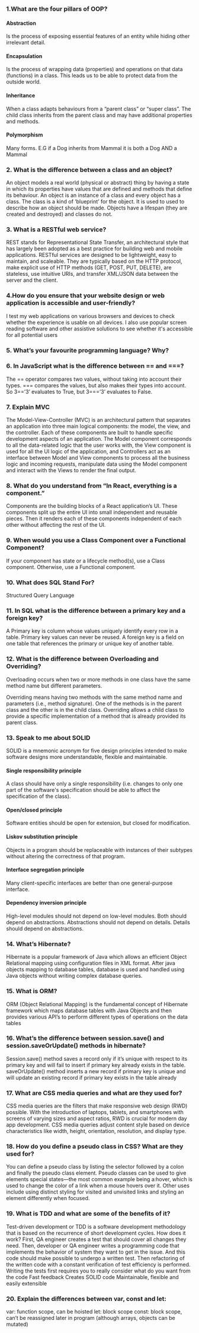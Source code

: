 ### 1.What are the four pillars of OOP?
#### Abstraction
Is the process of exposing essential features of an entity
while hiding other irrelevant detail.
#### Encapsulation
Is the process of wrapping data (properties) and operations on that data (functions) in a class. This leads us to be able to protect data from the outside world.
#### Inheritance
When a class adapts behaviours from a “parent class” or “super class”. The child class inherits from the parent class and may have additional properties and methods.
#### Polymorphism
Many forms. E.G if a Dog inherits from Mammal it is both a Dog AND a Mammal


### 2. What is the difference between a class and an object?
An object models a real world (physical or abstract) thing by having a state in which its properties have values that are defined and methods that define its behaviour.
An object is an instance of a class and every object has a class. 
The class is a kind of ‘blueprint’ for the object. It is used to used to describe how an object should be made.
Objects have a lifespan (they are created and destroyed) and classes do not.


### 3. What is a RESTful web service?
REST stands for Representational State Transfer, an architectural style that has largely been adopted as a best practice for building web and mobile applications. RESTful services are designed to be lightweight, easy to maintain, and scaleable. They are typically based on the HTTP protocol, make explicit use of HTTP methods (GET, POST, PUT, DELETE), are stateless, use intuitive URIs, and transfer XML/JSON data between the server and the client.


### 4.How do you ensure that your website design or web application is accessible and user-friendly?
I test my web applications on various browsers and devices to check whether the experience is usable on all devices. I also use popular screen reading software and other assistive solutions to see whether it's accessible for all potential users


### 5. What’s your favourite programming language? Why?



### 6. In JavaScript what is the difference between == and ===?
The == operator compares two values, without taking into account their types. === compares the values, but also makes their types into account. So 3==’3’ evaluates to True, but 3===’3’ evaluates to False.

### 7. Explain MVC 
The Model-View-Controller (MVC) is an architectural pattern that separates an application into three main logical components: the model, the view, and the controller. Each of these components are built to handle specific development aspects of an application. The Model component corresponds to all the data-related logic that the user works with, the View component is used for all the UI logic of the application, and Controllers act as an interface between Model and View components to process all the business logic and incoming requests, manipulate data using the Model component and interact with the Views to render the final output. 

### 8. What do you understand from “In React, everything is a component.”
Components are the building blocks of a React application’s UI. These components split up the entire UI into small independent and reusable pieces. Then it renders each of these components independent of each other without affecting the rest of the UI.
 
### 9. When would you use a Class Component over a Functional Component?
If your component has state or a lifecycle method(s), use a Class component. Otherwise, use a Functional component.

### 10. What does SQL Stand For?
Structured Query Language
 
### 11. In SQL what is the difference between a primary key and a foreign key?
 A Primary key is column whose values uniquely identify every row in a table. Primary key values can never be reused. A foreign key is a field on one table that references the primary or unique key of another table.
 
 
### 12. What is the difference between Overloading and Overriding? 
Overloading occurs when two or more methods in one class have the same method name but different parameters.
 
Overriding means having two methods with the same method name and parameters (i.e., method signature). One of the methods is in the parent class and the other is in the child class. Overriding allows a child class to provide a specific implementation of a method that is already provided its parent class.
 
### 13. Speak to me about SOLID 
SOLID is a mnemonic acronym for five design principles intended to make software designs more understandable, flexible and maintainable. 

#### Single responsibility principle
A class should have only a single responsibility (i.e. changes to only one part of the software's specification should be able to affect the specification of the class).
#### Open/closed principle 
Software entities should be open for extension, but closed for modification.
#### Liskov substitution principle
Objects in a program should be replaceable with instances of their subtypes without altering the correctness of that program.
#### Interface segregation principle 
Many client-specific interfaces are better than one general-purpose interface.
#### Dependency inversion principle
High-level modules should not depend on low-level modules. Both should depend on abstractions. Abstractions should not depend on details. Details should depend on abstractions.

 
### 14. What’s Hibernate?
Hibernate is a popular framework of Java which allows an efficient Object Relational mapping using configuration files in XML format. After java objects mapping to database tables, database is used and handled using Java objects without writing complex database queries.
 
### 15. What is ORM?
ORM (Object Relational Mapping) is the fundamental concept of Hibernate framework which maps database tables with Java Objects and then provides various API’s to perform different types of operations on the data tables
 
### 16. What’s the difference between session.save() and session.saveOrUpdate() methods in hibernate?
Session.save() method saves a record only if it’s unique with respect to its primary key and will fail to insert if primary key already exists in the table.
saveOrUpdate() method inserts a new record if primary key is unique and will update an existing record if primary key exists in the table already
 
### 17. What are CSS media queries and what are they used for?
CSS media queries are the filters that make responsive web design (RWD) possible. With the introduction of laptops, tablets, and smartphones with screens of varying sizes and aspect ratios, RWD is crucial for modern day app development. CSS media queries adjust content style based on device characteristics like width, height, orientation, resolution, and display type.
 
### 18. How do you define a pseudo class in CSS? What are they used for?
You can define a pseudo class by listing the selector followed by a colon and finally the pseudo class element. Pseudo classes can be used to give elements special states—the most common example being a:hover, which is used to change the color of a link when a mouse hovers over it. Other uses include using distinct styling for visited and unvisited links and styling an element differently when focused.
 
### 19. What is TDD and what are some of the benefits of it?
Test-driven development or TDD is a software development methodology that is based on the recurrence of short development cycles. How does it work? First, QA engineer creates a test that should cover all changes they need. Then, developer or QA engineer writes a programming code that implements the behavior of system they want to get in the issue. And this code should make possible to undergo a written test. Then refactoring of the written code with a constant verification of test efficiency is performed.
Writing the tests first requires you to really consider what do you want from the code
Fast feedback
Creates SOLID code
Maintainable, flexible and easily extensible 
 
### 20. Explain the differences between var, const and let:
var: function scope, can be hoisted
let: block scope
const: block scope, can’t be reassigned later in program (although arrays, objects can be mutated)

 
 
 
 
 
 
 



